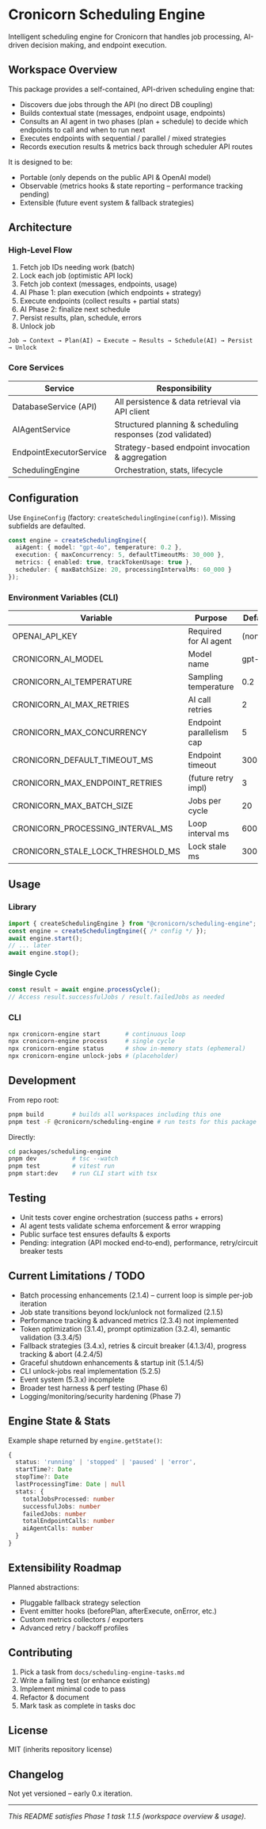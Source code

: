 # Cronicorn Scheduling Engine

Intelligent scheduling engine for Cronicorn that handles job processing, AI-driven decision making, and endpoint execution.

## Workspace Overview

This package provides a self-contained, API-driven scheduling engine that:

- Discovers due jobs through the API (no direct DB coupling)
- Builds contextual state (messages, endpoint usage, endpoints)
- Consults an AI agent in two phases (plan + schedule) to decide which endpoints to call and when to run next
- Executes endpoints with sequential / parallel / mixed strategies
- Records execution results & metrics back through scheduler API routes

It is designed to be:

- Portable (only depends on the public API & OpenAI model)
- Observable (metrics hooks & state reporting – performance tracking pending)
- Extensible (future event system & fallback strategies)

## Architecture

### High-Level Flow

1. Fetch job IDs needing work (batch)
2. Lock each job (optimistic API lock)
3. Fetch job context (messages, endpoints, usage)
4. AI Phase 1: plan execution (which endpoints + strategy)
5. Execute endpoints (collect results + partial stats)
6. AI Phase 2: finalize next schedule
7. Persist results, plan, schedule, errors
8. Unlock job

```
Job → Context → Plan(AI) → Execute → Results → Schedule(AI) → Persist → Unlock
```

### Core Services

| Service                 | Responsibility                                             |
| ----------------------- | ---------------------------------------------------------- |
| DatabaseService (API)   | All persistence & data retrieval via API client            |
| AIAgentService          | Structured planning & scheduling responses (zod validated) |
| EndpointExecutorService | Strategy-based endpoint invocation & aggregation           |
| SchedulingEngine        | Orchestration, stats, lifecycle                            |

## Configuration

Use `EngineConfig` (factory: `createSchedulingEngine(config)`). Missing subfields are defaulted.

```ts
const engine = createSchedulingEngine({
  aiAgent: { model: "gpt-4o", temperature: 0.2 },
  execution: { maxConcurrency: 5, defaultTimeoutMs: 30_000 },
  metrics: { enabled: true, trackTokenUsage: true },
  scheduler: { maxBatchSize: 20, processingIntervalMs: 60_000 }
});
```

### Environment Variables (CLI)

| Variable                          | Purpose                  | Default |
| --------------------------------- | ------------------------ | ------- |
| OPENAI_API_KEY                    | Required for AI agent    | (none)  |
| CRONICORN_AI_MODEL                | Model name               | gpt-4o  |
| CRONICORN_AI_TEMPERATURE          | Sampling temperature     | 0.2     |
| CRONICORN_AI_MAX_RETRIES          | AI call retries          | 2       |
| CRONICORN_MAX_CONCURRENCY         | Endpoint parallelism cap | 5       |
| CRONICORN_DEFAULT_TIMEOUT_MS      | Endpoint timeout         | 30000   |
| CRONICORN_MAX_ENDPOINT_RETRIES    | (future retry impl)      | 3       |
| CRONICORN_MAX_BATCH_SIZE          | Jobs per cycle           | 20      |
| CRONICORN_PROCESSING_INTERVAL_MS  | Loop interval ms         | 60000   |
| CRONICORN_STALE_LOCK_THRESHOLD_MS | Lock stale ms            | 300000  |

## Usage

### Library

```ts
import { createSchedulingEngine } from "@cronicorn/scheduling-engine";
const engine = createSchedulingEngine({ /* config */ });
await engine.start();
// ... later
await engine.stop();
```

### Single Cycle

```ts
const result = await engine.processCycle();
// Access result.successfulJobs / result.failedJobs as needed
```

### CLI

```bash
npx cronicorn-engine start       # continuous loop
npx cronicorn-engine process     # single cycle
npx cronicorn-engine status      # show in-memory stats (ephemeral)
npx cronicorn-engine unlock-jobs # (placeholder)
```

## Development

From repo root:

```bash
pnpm build        # builds all workspaces including this one
pnpm test -F @cronicorn/scheduling-engine # run tests for this package only (if using filter)
```

Directly:

```bash
cd packages/scheduling-engine
pnpm dev          # tsc --watch
pnpm test         # vitest run
pnpm start:dev    # run CLI start with tsx
```

## Testing

- Unit tests cover engine orchestration (success paths + errors)
- AI agent tests validate schema enforcement & error wrapping
- Public surface test ensures defaults & exports
- Pending: integration (API mocked end‑to‑end), performance, retry/circuit breaker tests

## Current Limitations / TODO

- Batch processing enhancements (2.1.4) – current loop is simple per-job iteration
- Job state transitions beyond lock/unlock not formalized (2.1.5)
- Performance tracking & advanced metrics (2.3.4) not implemented
- Token optimization (3.1.4), prompt optimization (3.2.4), semantic validation (3.3.4/5)
- Fallback strategies (3.4.x), retries & circuit breaker (4.1.3/4), progress tracking & abort (4.2.4/5)
- Graceful shutdown enhancements & startup init (5.1.4/5)
- CLI unlock-jobs real implementation (5.2.5)
- Event system (5.3.x) incomplete
- Broader test harness & perf testing (Phase 6)
- Logging/monitoring/security hardening (Phase 7)

## Engine State & Stats

Example shape returned by `engine.getState()`:

```ts
{
  status: 'running' | 'stopped' | 'paused' | 'error',
  startTime?: Date
  stopTime?: Date
  lastProcessingTime: Date | null
  stats: {
    totalJobsProcessed: number
    successfulJobs: number
    failedJobs: number
    totalEndpointCalls: number
    aiAgentCalls: number
  }
}
```

## Extensibility Roadmap

Planned abstractions:

- Pluggable fallback strategy selection
- Event emitter hooks (beforePlan, afterExecute, onError, etc.)
- Custom metrics collectors / exporters
- Advanced retry / backoff profiles

## Contributing

1. Pick a task from `docs/scheduling-engine-tasks.md`
2. Write a failing test (or enhance existing)
3. Implement minimal code to pass
4. Refactor & document
5. Mark task as complete in tasks doc

## License

MIT (inherits repository license)

## Changelog

Not yet versioned – early 0.x iteration.

---

_This README satisfies Phase 1 task 1.1.5 (workspace overview & usage)._
